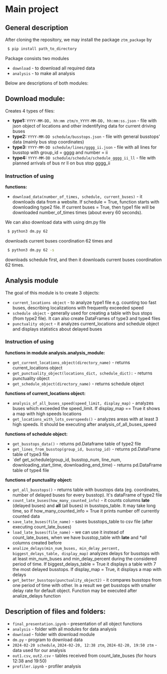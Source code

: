# Main project

## General description

After cloning the repository, we may install the package `ztm_package` by
```sh
 $ pip install path_to_directory
```

Package consists two modules

* `download` - to download all required data
* `analysis` - to make all analysis

Below are descriptions of both modules:



## Download module:
Creates 4 types of files:

* **type1:** `YYYY-MM-DD, hh:mm ztm/n_YYYY-MM-DD, hh:mm:ss.json` - file with json object of locations and other indentifying data
for current driving buses
* **type2:** `YYYY-MM-DD schedule/busstops.json` - file with general busstops' data (mainly bus stop coordinates)
* **type3:** `YYYY-MM-DD schedule/lines/gggg_ii.json` - file with all lines for busstop with group_id = gggg and number = ii
* **type4:** `YYYY-MM-DD schedule/schedule/schedule_gggg_ii_ll` - file with planned arrivals of bus nr ll on bus stop gggg_ii

### Instruction of using

**functions:**
* `download_data(number_of_times, schedule, current_buses)` - it downloads data from a website. If schedule = True, function
starts with downloading type2 file. If current buses = True, then type1 file will be downloaded number_of_times times (about every 60 seconds).

We can also download data with using dm.py file
```sh
 $ python3 dm.py 62
```
downloads current buses coordination 62 times and
```sh
 $ python3 dm.py 62 -s
```
downloads schedule first, and then it downloads current buses coordination 62 times.

## Analysis module
The goal of this module is to create 3 objects:

* `current_locations object` - to analyze type1 file e.g. counting too fast buses, describing localizations with
frequently exceeded speed
* `schedule object` - generally used for creating a table with bus stops (from type2 file). It can also create DataFrames of type3 and type4 files
* `punctuality object` - it analyzes current_locations and schedule object and displays statistics about delayed buses



### Instruction of using

**functions in module analysis.analysis_module:**
 
 * `get_current_locations_object(directory_name)` - returns current_locations object
 * `get_punctuality_object(locations_dict, schedule_dict):` - returns punctuality object
 * `get_schedule_object(directory_name)` - returns schedule object
 
 

**functions of current_locations object:**

* `analysis_of_all_buses_speed(speed_limit, display_map)` - analyzes buses which exceeded the speed_limit. If display_map == True it shows a map with high speeds locations
* `get_locations_with_lots_overspeeds()` - analyzes areas with at least 3 high speeds. It should be executing after analysis_of_all_buses_speed

**functions of schedule object:**

* `get_busstops_data()` - returns pd.Dataframe table of type2 file
* `get_lines_from_busstop(group_id, busstop_id)` - returns pd.DataFrame table of type3 file
* `def get_schedule(group_id, busstop_num, line_num, downloading_start_time, downloading_end_time) - returns pd.DataFrame table of type4 file

**functions of punctuality object:**

* `get_all_busstops()` - returns table with busstops data (eg. coordinates, number of delayed buses for every busstop). It's dataFrame of type2 file
* `count_late_buses(how_many_counted_info)` - it counts columns **late** (delayed buses) and **all** (all buses) in busstops_table. It may take long time, so if how_many_counted_info = True it prints number off currently counted data
* `save_late_buses(file_name)` - saves busstops_table to csv file (after executing count_late_buses)
* `load_late_buses(file_name)` - we can use it instead of count_late_buses, when we have busstop_table with **late** and **all* columns created before
* `analize_delays(min_num_buses, min_delay_percent, biggest_delays_table, display_map)` analyzes delays for busstops with at least min_num_buses and min_delay_percent during the considered period of time. If biggest_delays_table = True it displays a table with 7 the most delayed busstops. If display_map = True, it displays a map with delays
* `get_better_busstops(punctuality_object2)` - it compares busstops from one period of time with other. In a result we get busstops with smaller delay rate for default object. Function may be executed after analize_delays function

## Description of files and folders:

* `final_presentation.ipynb` - presentation of all object functions
* `analysis` - folder with all modules for data analysis
* `download` - folder with download module
* `dm.py` - program to download data
* `2024-02-20 schedule`, `2024-02-20, 12:38 ztm`, `2024-02-20, 19:50 ztm` - data used for our analysis
* `out1.csv`, `out2.csv` - tables received from count_late_buses (for hours 12:38 and 19:50)
* `profiler.ipynb` - profiler analysis




